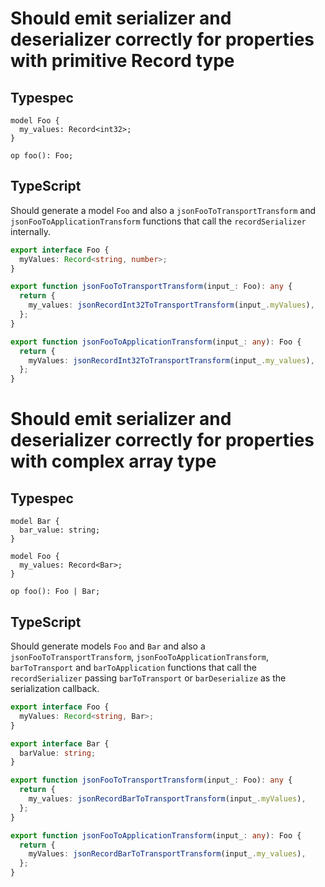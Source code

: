 # Should emit serializer and deserializer correctly for properties with primitive Record type

## Typespec

```tsp
model Foo {
  my_values: Record<int32>;
}

op foo(): Foo;
```

## TypeScript

Should generate a model `Foo` and also a `jsonFooToTransportTransform` and `jsonFooToApplicationTransform` functions that call the `recordSerializer` internally.

```ts src/models/models.ts interface Foo
export interface Foo {
  myValues: Record<string, number>;
}
```

```ts src/models/serializers.ts function jsonFooToTransportTransform
export function jsonFooToTransportTransform(input_: Foo): any {
  return {
    my_values: jsonRecordInt32ToTransportTransform(input_.myValues),
  };
}
```

```ts src/models/serializers.ts function jsonFooToApplicationTransform
export function jsonFooToApplicationTransform(input_: any): Foo {
  return {
    myValues: jsonRecordInt32ToTransportTransform(input_.my_values),
  };
}
```

# Should emit serializer and deserializer correctly for properties with complex array type

## Typespec

```tsp
model Bar {
  bar_value: string;
}

model Foo {
  my_values: Record<Bar>;
}

op foo(): Foo | Bar;
```

## TypeScript

Should generate models `Foo` and `Bar` and also a `jsonFooToTransportTransform`, `jsonFooToApplicationTransform`, `barToTransport` and `barToApplication` functions that call the `recordSerializer` passing `barToTransport` or `barDeserialize` as the serialization callback.

```ts src/models/models.ts interface Foo
export interface Foo {
  myValues: Record<string, Bar>;
}
```

```ts src/models/models.ts interface Bar
export interface Bar {
  barValue: string;
}
```

```ts src/models/serializers.ts function jsonFooToTransportTransform
export function jsonFooToTransportTransform(input_: Foo): any {
  return {
    my_values: jsonRecordBarToTransportTransform(input_.myValues),
  };
}
```

```ts src/models/serializers.ts function jsonFooToApplicationTransform
export function jsonFooToApplicationTransform(input_: any): Foo {
  return {
    myValues: jsonRecordBarToTransportTransform(input_.my_values),
  };
}
```
